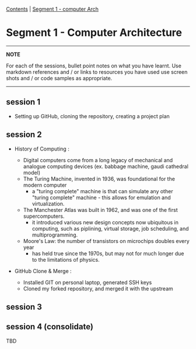 [Contents](../personal_learning_record/personal_learning_record.md) | [Segment 1 - computer Arch](../personal_learning_record/segment1.md) 

# Segment 1 - Computer Architecture

---
**NOTE**

For each of the sessions, bullet point notes on what you have learnt.
Use markdown references and / or links to resources you have used
use  screen shots and / or code samples as appropriate.

---

## session 1

- Setting up GitHub, cloning the repository, creating a project plan

## session 2

- History of Computing :

  - Digital computers come from a long legacy of mechanical and analogue computing devices (ex. babbage machine, gaudi cathedral model)
  - The Turing Machine, invented in 1936, was foundational for the modern computer
    - a "turing complete" machine is that can simulate any other "turing complete" machine - this allows for emulation and virtualization.
  - The Manchester Atlas was built in 1962, and was one of the first supercomputers.
    - it introduced various new design concepts now ubiquitous in computing, such as piplining, virtual storage, job scheduling, and multiprogramming. 
  - Moore's Law: the number of transistors on microchips doubles every year
      - has held true since the 1970s, but may not for much longer due to the limitations of physics.
   
- GitHub Clone & Merge :

    - Installed GIT on personal laptop, generated SSH keys
    - Cloned my forked repository, and merged it with the upstream

## session 3

## session 4 (consolidate)


TBD
